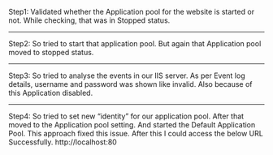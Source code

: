 


	
Step1: Validated whether the Application pool for the website is started or not.
While checking, that was in Stopped status.

 

**********************************************************************************

Step2: So tried to start that application pool. But again that Application pool moved to stopped status. 
 
**********************************************************************************

Step3: So tried to analyse the events in our IIS server. As per Event log details, username and password was shown like invalid. Also because of this Application disabled.

 
**********************************************************************************
Step4: So tried to set new “identity” for our application pool. After that moved to the Application pool setting. And started the Default Application Pool. This approach fixed this issue.
After this I could access the below URL Successfully.
http://localhost:80

 
